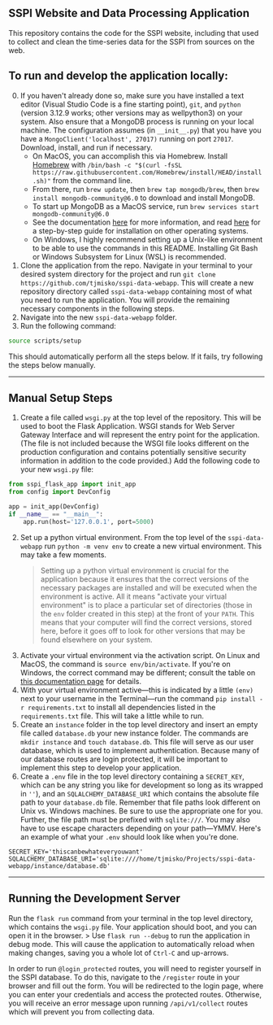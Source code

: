 ## SSPI Website and Data Processing Application

This repository contains the code for the SSPI website, including that used to collect and clean the time-series data for the SSPI from sources on the web.

## To run and develop the application locally:

0) If you haven't already done so, make sure you have installed a text editor (Visual Studio Code is a fine starting point), `git`, and `python` (version 3.12.9 works; other versions may as wellpython3) on your system. Also ensure that a MongoDB process is running on your local machine.  The configuration assumes (in `__init__.py`) that you have you have a `MongoClient('localhost', 27017)` running on port `27017`.   Download, install, and run if necessary.
    - On MacOS, you can accomplish this via Homebrew.  Install [Homebrew](https://brew.sh/) with ```/bin/bash -c "$(curl -fsSL https://raw.githubusercontent.com/Homebrew/install/HEAD/install.sh)"``` from the command line. 
    - From there, run `brew update`, then `brew tap mongodb/brew`, then `brew install mongodb-community@6.0` to download and install MongoDB.
    - To start up MongoDB as a MacOS service, run `brew services start mongodb-community@6.0`
    - See the documentation [here](https://www.mongodb.com/docs/manual/tutorial/install-mongodb-on-os-x/) for more information, and read [here](https://www.mongodb.com/docs/manual/administration/install-community/) for a step-by-step guide for installation on other operating systems.
    - On Windows, I highly recommend setting up a Unix-like environment to be able to use the commands in this README. Installing Git Bash or Windows Subsystem for Linux (WSL) is recommended.
1) Clone the application from the repo.  Navigate in your terminal to your desired system directory for the project and run `git clone https://github.com/tjmisko/sspi-data-webapp`. This will create a new repository directory called `sspi-data-webapp` containing most of what you need to run the application. You will provide the remaining necessary components in the following steps.
2) Navigate into the new `sspi-data-webapp` folder.  
3) Run the following command:
```bash
source scripts/setup
```
This should automatically perform all the steps below. If it fails, try following the steps below manually.

---
## Manual Setup Steps
1) Create a file called `wsgi.py` at the top level of the repository. This will be used to boot the Flask Application.  WSGI stands for Web Server Gateway Interface and will represent the entry point for the application.  (The file is not included because the WSGI file looks different on the production configuration and contains potentially sensitive security information in addition to the code provided.) Add the following code to your new `wsgi.py` file:

```python
from sspi_flask_app import init_app
from config import DevConfig

app = init_app(DevConfig)
if __name__ == "__main__":
    app.run(host='127.0.0.1', port=5000)
```
2) Set up a python virtual environment.  From the top level of the `sspi-data-webapp` run `python -m venv env` to create a new virtual environment.  This may take a few moments.
    > Setting up a python virtual environment is crucial for the application because it ensures that the correct versions of the necessary packages are installed and will be executed when the environment is active. All it means "activate your virtual environment" is to place a particular set of directories (those in the `env` folder created in this step) at the front of your `PATH`. This means that your computer will find the correct versions, stored here, before it goes off to look for other versions that may be found elsewhere on your system.
3) Activate your virtual environment via the activation script.  On Linux and MacOS, the command is `source env/bin/activate`.  If you're on Windows, the correct command may be different; consult the table on [this documentation page](https://docs.python.org/3/library/venv.html) for details.
4) With your virtual environment active—this is indicated by a little ```(env)``` next to your username in the Terminal—run the command `pip install -r requirements.txt` to install all dependencies listed in the `requirements.txt` file.  This will take a little while to run.
5) Create an `instance` folder in the top level directory and insert an empty file called `database.db` your new instance folder.  The commands are `mkdir instance` and `touch database.db`. This file will serve as our user database, which is used to implement authentication.  Because many of our database routes are login protected, it will be important to implement this step to develop your application.
6) Create a `.env` file in the top level directory containing a `SECRET_KEY`, which can be any string you like for development so long as its wrapped in `''`), and an `SQLALCHEMY_DATABASE_URI` which contains the absolute file path to your `database.db` file.  Remember that file paths look different on Unix vs. Windows machines.   Be sure to use the appropriate one for you.  Further, the file path must be prefixed with `sqlite:///`.  You may also have to use escape characters depending on your path—YMMV.  Here's an example of what your `.env` should look like when you're done.
```
SECRET_KEY='thiscanbewhateveryouwant'
SQLALCHEMY_DATABASE_URI='sqlite:////home/tjmisko/Projects/sspi-data-webapp/instance/database.db'
```

---
## Running the Development Server
Run the `flask run` command from your terminal in the top level directory, which contains the `wsgi.py` file.  Your application should boot, and you can open it in the browser.
    > Use `flask run --debug` to run the application in debug mode. This will cause the application to automatically reload when making changes, saving you a whole lot of `Ctrl-C` and up-arrows.

In order to run `@login_protected` routes, you will need to register yourself in the SSPI database. To do this, navigate to the `/register` route in your browser and fill out the form.  You will be redirected to the login page, where you can enter your credentials and access the protected routes. Otherwise, you will receive an error message upon running `/api/v1/collect` routes which will prevent you from collecting data.
